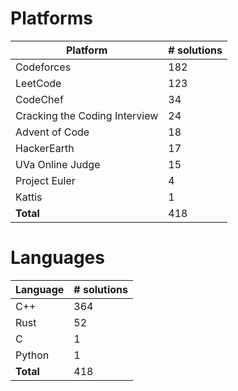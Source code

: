 # Platforms
Platform | # solutions
-------- | -----------
Codeforces | 182
LeetCode | 123
CodeChef | 34
Cracking the Coding Interview | 24
Advent of Code | 18
HackerEarth | 17
UVa Online Judge | 15
Project Euler | 4
Kattis | 1
**Total** | 418

# Languages
Language | # solutions
-------- | -----------
C++ | 364
Rust | 52
C | 1
Python | 1
**Total** | 418

